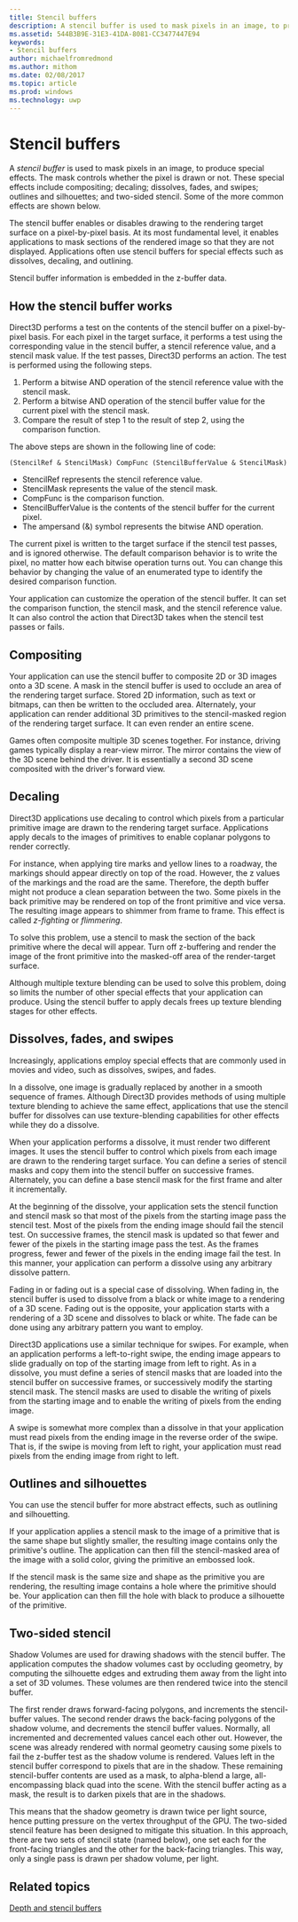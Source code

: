 ```yaml
---
title: Stencil buffers
description: A stencil buffer is used to mask pixels in an image, to produce special effects.
ms.assetid: 544B3B9E-31E3-41DA-8081-CC3477447E94
keywords:
- Stencil buffers
author: michaelfromredmond
ms.author: mithom
ms.date: 02/08/2017
ms.topic: article
ms.prod: windows
ms.technology: uwp
---
```


# Stencil buffers


A *stencil buffer* is used to mask pixels in an image, to produce special effects. The mask controls whether the pixel is drawn or not. These special effects include compositing; decaling; dissolves, fades, and swipes; outlines and silhouettes; and two-sided stencil. Some of the more common effects are shown below.

The stencil buffer enables or disables drawing to the rendering target surface on a pixel-by-pixel basis. At its most fundamental level, it enables applications to mask sections of the rendered image so that they are not displayed. Applications often use stencil buffers for special effects such as dissolves, decaling, and outlining.

Stencil buffer information is embedded in the z-buffer data.

## <span id="How_the_Stencil_Buffer_Works"></span><span id="how_the_stencil_buffer_works"></span><span id="HOW_THE_STENCIL_BUFFER_WORKS"></span>How the stencil buffer works


Direct3D performs a test on the contents of the stencil buffer on a pixel-by-pixel basis. For each pixel in the target surface, it performs a test using the corresponding value in the stencil buffer, a stencil reference value, and a stencil mask value. If the test passes, Direct3D performs an action. The test is performed using the following steps.

1.  Perform a bitwise AND operation of the stencil reference value with the stencil mask.
2.  Perform a bitwise AND operation of the stencil buffer value for the current pixel with the stencil mask.
3.  Compare the result of step 1 to the result of step 2, using the comparison function.

The above steps are shown in the following line of code:

```
(StencilRef & StencilMask) CompFunc (StencilBufferValue & StencilMask)
```

-   StencilRef represents the stencil reference value.
-   StencilMask represents the value of the stencil mask.
-   CompFunc is the comparison function.
-   StencilBufferValue is the contents of the stencil buffer for the current pixel.
-   The ampersand (&) symbol represents the bitwise AND operation.

The current pixel is written to the target surface if the stencil test passes, and is ignored otherwise. The default comparison behavior is to write the pixel, no matter how each bitwise operation turns out. You can change this behavior by changing the value of an enumerated type to identify the desired comparison function.

Your application can customize the operation of the stencil buffer. It can set the comparison function, the stencil mask, and the stencil reference value. It can also control the action that Direct3D takes when the stencil test passes or fails.

## <span id="Compositing"></span><span id="compositing"></span><span id="COMPOSITING"></span>Compositing


Your application can use the stencil buffer to composite 2D or 3D images onto a 3D scene. A mask in the stencil buffer is used to occlude an area of the rendering target surface. Stored 2D information, such as text or bitmaps, can then be written to the occluded area. Alternately, your application can render additional 3D primitives to the stencil-masked region of the rendering target surface. It can even render an entire scene.

Games often composite multiple 3D scenes together. For instance, driving games typically display a rear-view mirror. The mirror contains the view of the 3D scene behind the driver. It is essentially a second 3D scene composited with the driver's forward view.

## <span id="Decaling"></span><span id="decaling"></span><span id="DECALING"></span>Decaling


Direct3D applications use decaling to control which pixels from a particular primitive image are drawn to the rendering target surface. Applications apply decals to the images of primitives to enable coplanar polygons to render correctly.

For instance, when applying tire marks and yellow lines to a roadway, the markings should appear directly on top of the road. However, the z values of the markings and the road are the same. Therefore, the depth buffer might not produce a clean separation between the two. Some pixels in the back primitive may be rendered on top of the front primitive and vice versa. The resulting image appears to shimmer from frame to frame. This effect is called *z-fighting* or *flimmering*.

To solve this problem, use a stencil to mask the section of the back primitive where the decal will appear. Turn off z-buffering and render the image of the front primitive into the masked-off area of the render-target surface.

Although multiple texture blending can be used to solve this problem, doing so limits the number of other special effects that your application can produce. Using the stencil buffer to apply decals frees up texture blending stages for other effects.

## <span id="Dissolves__fades__and_swipes"></span><span id="dissolves__fades__and_swipes"></span><span id="DISSOLVES__FADES__AND_SWIPES"></span>Dissolves, fades, and swipes


Increasingly, applications employ special effects that are commonly used in movies and video, such as dissolves, swipes, and fades.

In a dissolve, one image is gradually replaced by another in a smooth sequence of frames. Although Direct3D provides methods of using multiple texture blending to achieve the same effect, applications that use the stencil buffer for dissolves can use texture-blending capabilities for other effects while they do a dissolve.

When your application performs a dissolve, it must render two different images. It uses the stencil buffer to control which pixels from each image are drawn to the rendering target surface. You can define a series of stencil masks and copy them into the stencil buffer on successive frames. Alternately, you can define a base stencil mask for the first frame and alter it incrementally.

At the beginning of the dissolve, your application sets the stencil function and stencil mask so that most of the pixels from the starting image pass the stencil test. Most of the pixels from the ending image should fail the stencil test. On successive frames, the stencil mask is updated so that fewer and fewer of the pixels in the starting image pass the test. As the frames progress, fewer and fewer of the pixels in the ending image fail the test. In this manner, your application can perform a dissolve using any arbitrary dissolve pattern.

Fading in or fading out is a special case of dissolving. When fading in, the stencil buffer is used to dissolve from a black or white image to a rendering of a 3D scene. Fading out is the opposite, your application starts with a rendering of a 3D scene and dissolves to black or white. The fade can be done using any arbitrary pattern you want to employ.

Direct3D applications use a similar technique for swipes. For example, when an application performs a left-to-right swipe, the ending image appears to slide gradually on top of the starting image from left to right. As in a dissolve, you must define a series of stencil masks that are loaded into the stencil buffer on successive frames, or successively modify the starting stencil mask. The stencil masks are used to disable the writing of pixels from the starting image and to enable the writing of pixels from the ending image.

A swipe is somewhat more complex than a dissolve in that your application must read pixels from the ending image in the reverse order of the swipe. That is, if the swipe is moving from left to right, your application must read pixels from the ending image from right to left.

## <span id="Outlines_and_silhouettes"></span><span id="outlines_and_silhouettes"></span><span id="OUTLINES_AND_SILHOUETTES"></span>Outlines and silhouettes


You can use the stencil buffer for more abstract effects, such as outlining and silhouetting.

If your application applies a stencil mask to the image of a primitive that is the same shape but slightly smaller, the resulting image contains only the primitive's outline. The application can then fill the stencil-masked area of the image with a solid color, giving the primitive an embossed look.

If the stencil mask is the same size and shape as the primitive you are rendering, the resulting image contains a hole where the primitive should be. Your application can then fill the hole with black to produce a silhouette of the primitive.

## <span id="Two-sided_stencil"></span><span id="two-sided_stencil"></span><span id="TWO-SIDED_STENCIL"></span>Two-sided stencil


Shadow Volumes are used for drawing shadows with the stencil buffer. The application computes the shadow volumes cast by occluding geometry, by computing the silhouette edges and extruding them away from the light into a set of 3D volumes. These volumes are then rendered twice into the stencil buffer.

The first render draws forward-facing polygons, and increments the stencil-buffer values. The second render draws the back-facing polygons of the shadow volume, and decrements the stencil buffer values. Normally, all incremented and decremented values cancel each other out. However, the scene was already rendered with normal geometry causing some pixels to fail the z-buffer test as the shadow volume is rendered. Values left in the stencil buffer correspond to pixels that are in the shadow. These remaining stencil-buffer contents are used as a mask, to alpha-blend a large, all-encompassing black quad into the scene. With the stencil buffer acting as a mask, the result is to darken pixels that are in the shadows.

This means that the shadow geometry is drawn twice per light source, hence putting pressure on the vertex throughput of the GPU. The two-sided stencil feature has been designed to mitigate this situation. In this approach, there are two sets of stencil state (named below), one set each for the front-facing triangles and the other for the back-facing triangles. This way, only a single pass is drawn per shadow volume, per light.

## <span id="related-topics"></span>Related topics


[Depth and stencil buffers](depth-and-stencil-buffers.md)

 

 




